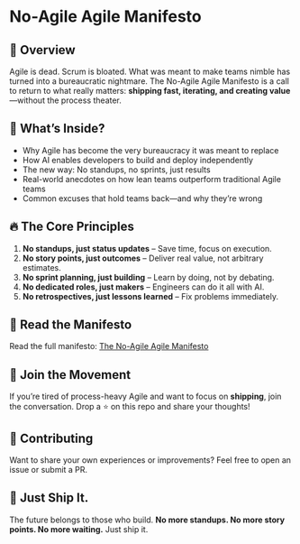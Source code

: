 # No-Agile Agile Manifesto

## 🚀 Overview
Agile is dead. Scrum is bloated. What was meant to make teams nimble has turned into a bureaucratic nightmare. The No-Agile Agile Manifesto is a call to return to what really matters: **shipping fast, iterating, and creating value**—without the process theater.

## 📖 What’s Inside?
- Why Agile has become the very bureaucracy it was meant to replace
- How AI enables developers to build and deploy independently
- The new way: No standups, no sprints, just results
- Real-world anecdotes on how lean teams outperform traditional Agile teams
- Common excuses that hold teams back—and why they’re wrong

## 🔥 The Core Principles
1. **No standups, just status updates** – Save time, focus on execution.
2. **No story points, just outcomes** – Deliver real value, not arbitrary estimates.
3. **No sprint planning, just building** – Learn by doing, not by debating.
4. **No dedicated roles, just makers** – Engineers can do it all with AI.
5. **No retrospectives, just lessons learned** – Fix problems immediately.

## 📌 Read the Manifesto
Read the full manifesto: [The No-Agile Agile Manifesto](https://github.com/alinaqi/no-agile-agile-manifesto/blob/main/Manifesto.md)

## 👥 Join the Movement
If you’re tired of process-heavy Agile and want to focus on **shipping**, join the conversation. Drop a ⭐ on this repo and share your thoughts!

## 🤝 Contributing
Want to share your own experiences or improvements? Feel free to open an issue or submit a PR.

## 🚀 Just Ship It.
The future belongs to those who build. **No more standups. No more story points. No more waiting.** Just ship it.
